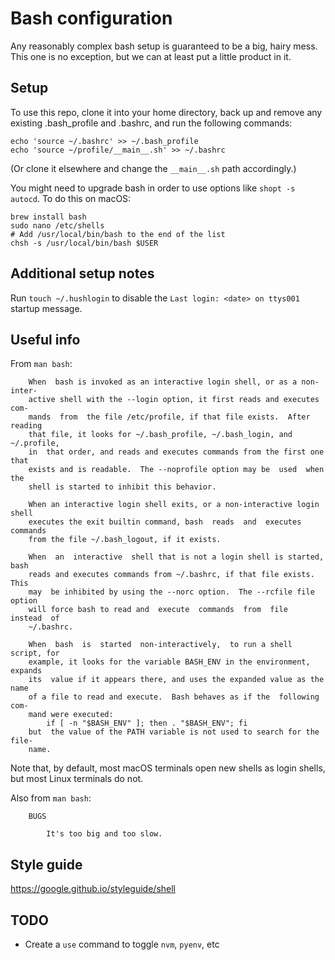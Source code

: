 # Bash configuration

Any reasonably complex bash setup is guaranteed to be a big, hairy mess. This
one is no exception, but we can at least put a little product in it.


## Setup

To use this repo, clone it into your home directory, back up and remove any
existing .bash_profile and .bashrc, and run the following commands:

    echo 'source ~/.bashrc' >> ~/.bash_profile
    echo 'source ~/profile/__main__.sh' >> ~/.bashrc

(Or clone it elsewhere and change the `__main__.sh` path accordingly.)

You might need to upgrade bash in order to use options like `shopt -s autocd`. To do this on macOS:

    brew install bash
    sudo nano /etc/shells
    # Add /usr/local/bin/bash to the end of the list
    chsh -s /usr/local/bin/bash $USER


## Additional setup notes

Run `touch ~/.hushlogin` to disable the `Last login: <date> on ttys001` startup message.


## Useful info

From `man bash`:

        When  bash is invoked as an interactive login shell, or as a non-inter-
        active shell with the --login option, it first reads and executes  com-
        mands  from  the file /etc/profile, if that file exists.  After reading
        that file, it looks for ~/.bash_profile, ~/.bash_login, and ~/.profile,
        in  that order, and reads and executes commands from the first one that
        exists and is readable.  The --noprofile option may be  used  when  the
        shell is started to inhibit this behavior.

        When an interactive login shell exits, or a non-interactive login shell
        executes the exit builtin command, bash  reads  and  executes  commands
        from the file ~/.bash_logout, if it exists.

        When  an  interactive  shell that is not a login shell is started, bash
        reads and executes commands from ~/.bashrc, if that file exists.   This
        may  be inhibited by using the --norc option.  The --rcfile file option
        will force bash to read and  execute  commands  from  file  instead  of
        ~/.bashrc.

        When  bash  is  started  non-interactively,  to run a shell script, for
        example, it looks for the variable BASH_ENV in the environment, expands
        its  value if it appears there, and uses the expanded value as the name
        of a file to read and execute.  Bash behaves as if the  following  com-
        mand were executed:
            if [ -n "$BASH_ENV" ]; then . "$BASH_ENV"; fi
        but  the value of the PATH variable is not used to search for the file-
        name.

Note that, by default, most macOS terminals open new shells as login
shells, but most Linux terminals do not.

Also from `man bash`:

        BUGS

            It's too big and too slow.


## Style guide

https://google.github.io/styleguide/shell


## TODO

- Create a `use` command to toggle `nvm`, `pyenv`, etc
